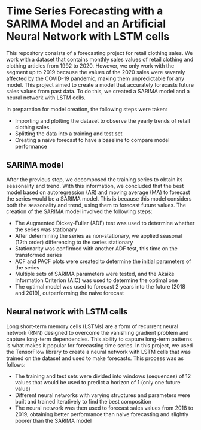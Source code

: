 # Time Series Forecasting with a SARIMA Model and an Artificial Neural Network with LSTM cells 

This repository consists of a forecasting project for retail clothing sales. We work with a dataset that contains monthly sales values 
of retail clothing and clothing articles from 1992 to 2020. However, we only work with the segment up to 2019 because the values of the
2020 sales were severely affected by the COVID-19 pandemic, making them unpredictable for any model. This project aimed to create
a model that accurately forecasts future sales values from past data. To do this, we created a SARIMA model and a neural network with LSTM cells.

In preparation for model creation, the following steps were taken:

* Importing and plotting the dataset to observe the yearly trends of retail clothing sales.
* Splitting the data into a training and test set
* Creating a naive forecast to have a baseline to compare model performance

## SARIMA model

After the previous step, we decomposed the training series to obtain its seasonality and trend. With this information, we concluded that the best
model based on autoregression (AR) and moving average (MA) to forecast the series would be a SARIMA model. This is because this model considers both
the seasonality and trend, using them to forecast future values. The creation of the SARIMA model involved the following steps:

* The Augmented Dickey-Fuller (ADF) test was used to determine whether the series was stationary
* After determining the series as non-stationary, we applied seasonal (12th order) differencing to the series stationary
* Stationarity was confirmed with another ADF test, this time on the transformed series
* ACF and PACF plots were created to determine the initial parameters of the series
* Multiple sets of SARIMA parameters were tested, and the Akaike Information Criterion (AIC) was used to determine the optimal one
* The optimal model was used to forecast 2 years into the future (2018 and 2019), outperforming the naive forecast

## Neural network with LSTM cells

Long short-term memory cells (LSTMs) are a form of recurrent neural network (RNN) designed to overcome the vanishing gradient problem and capture 
long-term dependencies. This ability to capture long-term patterns is what makes it popular for forecasting time series. In this project, we used
the TensorFlow library to create a neural network with LSTM cells that was trained on the dataset and used to make forecasts. This process was as follows:

* The training and test sets were divided into windows (sequences) of 12 values that would be used to predict a horizon of 1 (only one future value)
* Different neural networks with varying structures and parameters were built and trained iteratively to find the best composition
* The neural network was then used to forecast sales values from 2018 to 2019, obtaining better performance than naive forecasting and slightly poorer than the SARIMA model
